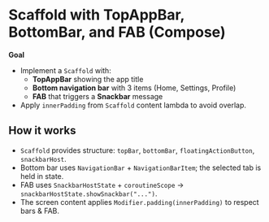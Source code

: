 # Scaffold with TopAppBar, BottomBar, and FAB (Compose)

**Goal**
- Implement a `Scaffold` with:
  - **TopAppBar** showing the app title
  - **Bottom navigation bar** with 3 items (Home, Settings, Profile)
  - **FAB** that triggers a **Snackbar** message
- Apply `innerPadding` from `Scaffold` content lambda to avoid overlap.

## How it works
- `Scaffold` provides structure: `topBar`, `bottomBar`, `floatingActionButton`, `snackbarHost`.
- Bottom bar uses `NavigationBar` + `NavigationBarItem`; the selected tab is held in state.
- FAB uses `SnackbarHostState` + `coroutineScope` → `snackbarHostState.showSnackbar("...")`.
- The screen content applies `Modifier.padding(innerPadding)` to respect bars & FAB.
